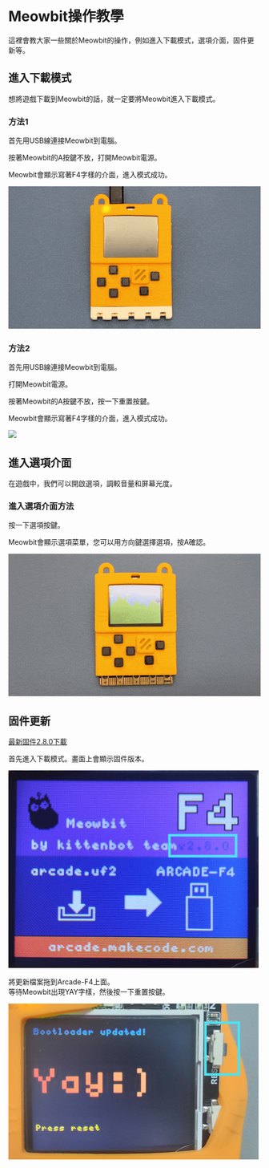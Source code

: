# Meowbit操作教學

這裡會教大家一些關於Meowbit的操作，例如進入下載模式，選項介面，固件更新等。

## 進入下載模式

想將遊戲下載到Meowbit的話，就一定要將Meowbit進入下載模式。

### 方法1

首先用USB線連接Meowbit到電腦。

按著Meowbit的A按鍵不放，打開Meowbit電源。

Meowbit會顯示寫著F4字樣的介面，進入模式成功。

![](./images/f4_1.gif)

### 方法2

首先用USB線連接Meowbit到電腦。

打開Meowbit電源。

按著Meowbit的A按鍵不放，按一下重置按鍵。

Meowbit會顯示寫著F4字樣的介面，進入模式成功。

![](./images/f4_2.gif)

## 進入選項介面

在遊戲中，我們可以開啟選項，調較音量和屏幕光度。

### 進入選項介面方法

按一下選項按鍵。

Meowbit會顯示選項菜單，您可以用方向鍵選擇選項，按A確認。

![](./images/menu1.gif)

## 固件更新

[最新固件2.8.0下載](www.google.com)

首先進入下載模式。畫面上會顯示固件版本。

![](./images/fw1.jpeg)

將更新檔案拖到Arcade-F4上面。  
等待Meowbit出現YAY字樣，然後按一下重置按鍵。  

![](./images/fw2.jpeg)

